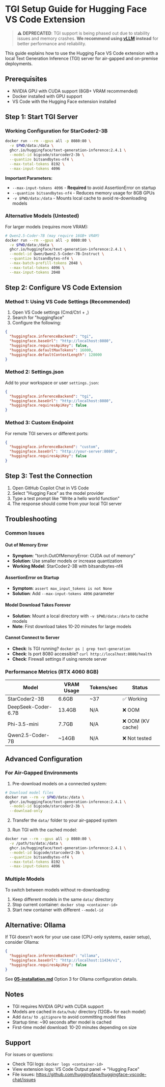 # TGI Setup Guide for Hugging Face VS Code Extension

> **⚠️ DEPRECATED**: TGI support is being phased out due to stability issues and memory crashes. **We recommend using [vLLM](./06-setup-vllm.md) instead** for better performance and reliability.

This guide explains how to use the Hugging Face VS Code extension with a local Text Generation Inference (TGI) server for air-gapped and on-premise deployments.

## Prerequisites

- NVIDIA GPU with CUDA support (8GB+ VRAM recommended)
- Docker installed with GPU support
- VS Code with the Hugging Face extension installed

## Step 1: Start TGI Server

### Working Configuration for StarCoder2-3B

```bash
docker run --rm --gpus all -p 8080:80 \
  -v $PWD/data:/data \
  ghcr.io/huggingface/text-generation-inference:2.4.1 \
  --model-id bigcode/starcoder2-3b \
  --quantize bitsandbytes-nf4 \
  --max-total-tokens 8192 \
  --max-input-tokens 4096
```

**Important Parameters:**
- `--max-input-tokens 4096` - **Required** to avoid AssertionError on startup
- `--quantize bitsandbytes-nf4` - Reduces memory usage for 8GB GPUs
- `-v $PWD/data:/data` - Mounts local cache to avoid re-downloading models

### Alternative Models (Untested)

For larger models (requires more VRAM):
```bash
# Qwen2.5-Coder-7B (may require 16GB+ VRAM)
docker run --rm --gpus all -p 8080:80 \
  -v $PWD/data:/data \
  ghcr.io/huggingface/text-generation-inference:2.4.1 \
  --model-id Qwen/Qwen2.5-Coder-7B-Instruct \
  --quantize bitsandbytes-nf4 \
  --max-batch-prefill-tokens 2048 \
  --max-total-tokens 4096 \
  --max-input-tokens 2048
```

## Step 2: Configure VS Code Extension

### Method 1: Using VS Code Settings (Recommended)

1. Open VS Code settings (Cmd/Ctrl + ,)
2. Search for "huggingface"
3. Configure the following:

```json
{
  "huggingface.inferenceBackend": "tgi",
  "huggingface.baseUrl": "http://localhost:8080",
  "huggingface.requiresApiKey": false,
  "huggingface.defaultMaxTokens": 16000,
  "huggingface.defaultContextLength": 128000
}
```

### Method 2: Settings.json

Add to your workspace or user `settings.json`:

```json
{
  "huggingface.inferenceBackend": "tgi",
  "huggingface.baseUrl": "http://localhost:8080",
  "huggingface.requiresApiKey": false
}
```

### Method 3: Custom Endpoint

For remote TGI servers or different ports:

```json
{
  "huggingface.inferenceBackend": "custom",
  "huggingface.baseUrl": "http://your-server:8080",
  "huggingface.requiresApiKey": false
}
```

## Step 3: Test the Connection

1. Open GitHub Copilot Chat in VS Code
2. Select "Hugging Face" as the model provider
3. Type a test prompt like "Write a hello world function"
4. The response should come from your local TGI server

## Troubleshooting

### Common Issues

#### Out of Memory Error
- **Symptom**: "torch.OutOfMemoryError: CUDA out of memory"
- **Solution**: Use smaller models or increase quantization
- **Working Model**: StarCoder2-3B with bitsandbytes-nf4

#### AssertionError on Startup
- **Symptom**: `assert max_input_tokens is not None`
- **Solution**: Add `--max-input-tokens 4096` parameter

#### Model Download Takes Forever
- **Solution**: Mount a local directory with `-v $PWD/data:/data` to cache models
- **Note**: First download takes 10-20 minutes for large models

#### Cannot Connect to Server
- **Check**: Is TGI running? `docker ps | grep text-generation`
- **Check**: Is port 8080 accessible? `curl http://localhost:8080/health`
- **Check**: Firewall settings if using remote server

### Performance Metrics (RTX 4060 8GB)

| Model | VRAM Usage | Tokens/sec | Status |
|-------|------------|------------|--------|
| StarCoder2-3B | 6.6GB | ~37 | ✅ Working |
| DeepSeek-Coder-6.7B | 13.4GB | N/A | ❌ OOM |
| Phi-3.5-mini | 7.7GB | N/A | ❌ OOM (KV cache) |
| Qwen2.5-Coder-7B | ~14GB | N/A | ❌ Not tested |

## Advanced Configuration

### For Air-Gapped Environments

1. Pre-download models on a connected system:
```bash
# Download model files
docker run --rm -v $PWD/data:/data \
  ghcr.io/huggingface/text-generation-inference:2.4.1 \
  --model-id bigcode/starcoder2-3b \
  --download-only
```

2. Transfer the `data/` folder to your air-gapped system

3. Run TGI with the cached model:
```bash
docker run --rm --gpus all -p 8080:80 \
  -v /path/to/data:/data \
  ghcr.io/huggingface/text-generation-inference:2.4.1 \
  --model-id bigcode/starcoder2-3b \
  --quantize bitsandbytes-nf4 \
  --max-total-tokens 8192 \
  --max-input-tokens 4096
```

### Multiple Models

To switch between models without re-downloading:
1. Keep different models in the same `data/` directory
2. Stop current container: `docker stop <container-id>`
3. Start new container with different `--model-id`

## Alternative: Ollama

If TGI doesn't work for your use case (CPU-only systems, easier setup), consider Ollama:

```json
{
  "huggingface.inferenceBackend": "ollama",
  "huggingface.baseUrl": "http://localhost:11434/v1",
  "huggingface.requiresApiKey": false
}
```

See **[05-installation.md](./05-installation.md)** Option 3 for Ollama configuration details.

## Notes

- TGI requires NVIDIA GPU with CUDA support
- Models are cached in `data/hub/` directory (12GB+ for each model)
- Add `data/` to `.gitignore` to avoid committing model files
- Startup time: ~90 seconds after model is cached
- First-time model download: 10-20 minutes depending on size

## Support

For issues or questions:
- Check TGI logs: `docker logs <container-id>`
- View extension logs: VS Code Output panel → "Hugging Face"
- File issues: https://github.com/huggingface/huggingface-vscode-chat/issues